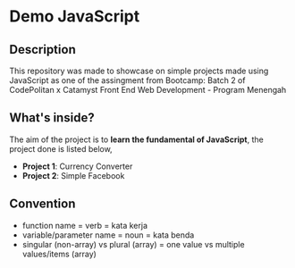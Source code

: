 # Demo JavaScript

## Description

This repository was made to showcase on simple projects made using JavaScript as one of the assingment from Bootcamp: Batch 2 of CodePolitan x Catamyst Front End Web Development - Program Menengah

## What's inside?

The aim of the project is to **learn the fundamental of JavaScript**, the project done is listed below,

- **Project 1**: Currency Converter
- **Project 2**: Simple Facebook

## Convention

- function name = verb = kata kerja
- variable/parameter name = noun = kata benda
- singular (non-array) vs plural (array) = one value vs multiple values/items (array)
